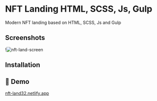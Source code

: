# NFT Landing HTML, SCSS, Js, Gulp

Modern NFT landing based on HTML, SCSS, Js and Gulp
## Screenshots

!![nft-land-screen](https://user-images.githubusercontent.com/107246526/226020328-f9c25cbf-8b94-49c8-909a-57d49e1e2479.jpeg)

## Installation

## 🔗 Demo
[nft-land32.netlify.app](https://nft-land32.netlify.app/)
